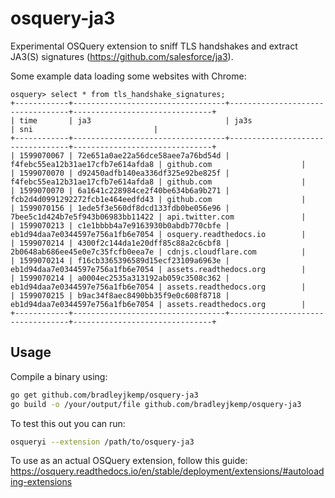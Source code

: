 # osquery-ja3
Experimental OSQuery extension to sniff TLS handshakes and extract JA3(S) signatures (https://github.com/salesforce/ja3).

Some example data loading some websites with Chrome:
```
osquery> select * from tls_handshake_signatures;
+------------+----------------------------------+----------------------------------+-------------------------------+
| time       | ja3                              | ja3s                             | sni                           |
+------------+----------------------------------+----------------------------------+-------------------------------+
| 1599070067 | 72e651a0ae22a56dce58aee7a76bd54d | f4febc55ea12b31ae17cfb7e614afda8 | github.com                    |
| 1599070070 | d92450adfb140ea336df325e92be825f | f4febc55ea12b31ae17cfb7e614afda8 | github.com                    |
| 1599070070 | 6a1641c228984ce2f40be634b6a9b271 | fcb2d4d0991292272fcb1e464eedfd43 | github.com                    |
| 1599070156 | 1ede5f3e560df8dcd133fdb0be056e96 | 7bee5c1d424b7e5f943b06983bb11422 | api.twitter.com               |
| 1599070213 | c1e1bbbb4a7e9163930b0abdb770cbfe | eb1d94daa7e0344597e756a1fb6e7054 | osquery.readthedocs.io        |
| 1599070214 | 4300f2c144da1e20dff85c88a2c6cbf8 | 2b0648ab686ee45e0e7c35fcfb0eea7e | cdnjs.cloudflare.com          |
| 1599070214 | f16cb3365396589d15ecf23109a6963e | eb1d94daa7e0344597e756a1fb6e7054 | assets.readthedocs.org        |
| 1599070214 | a0004ec2535a313192ab059c3508c362 | eb1d94daa7e0344597e756a1fb6e7054 | assets.readthedocs.org        |
| 1599070215 | b9ac34f8aec8490bb35f9e0c608f8718 | eb1d94daa7e0344597e756a1fb6e7054 | assets.readthedocs.org        |
+------------+----------------------------------+----------------------------------+-------------------------------+

```


## Usage

Compile a binary using:
```bash
go get github.com/bradleyjkemp/osquery-ja3
go build -o /your/output/file github.com/bradleyjkemp/osquery-ja3 
```

To test this out you can run:
```bash
osqueryi --extension /path/to/osquery-ja3
```

To use as an actual OSQuery extension, follow this guide: https://osquery.readthedocs.io/en/stable/deployment/extensions/#autoloading-extensions